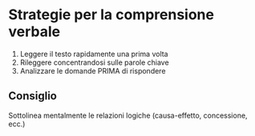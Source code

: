 # Strategie per la comprensione verbale

1. Leggere il testo rapidamente una prima volta
2. Rileggere concentrandosi sulle parole chiave
3. Analizzare le domande PRIMA di rispondere

## Consiglio
Sottolinea mentalmente le relazioni logiche (causa-effetto, concessione, ecc.)
